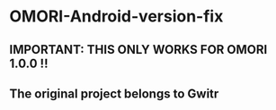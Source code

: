 # OMORI-Android-version-fix

## IMPORTANT: THIS ONLY WORKS FOR OMORI 1.0.0 !!

## The original project belongs to Gwitr
